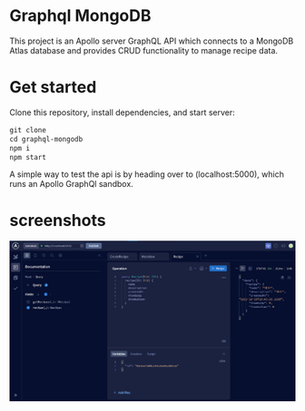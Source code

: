 # Graphql MongoDB
This project is an Apollo server GraphQL API which connects to a MongoDB Atlas database and provides CRUD functionality to manage recipe data.

# Get started
Clone this repository, install dependencies, and start server:
```
git clone
cd graphql-mongodb
npm i
npm start
```
A simple way to test the api is by heading over to (localhost:5000), which runs an Apollo GraphQl sandbox.

# screenshots
<img src="./screenshots/graphql-mongodb-screenshot1.png">